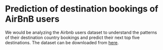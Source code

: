 # Prediction of destination bookings of AirBnB users
We would be analyzing the Airbnb users dataset to understand the patterns of their destination country bookings and predict their next top five destinations. The dataset can be downloaded from [here](https://www.kaggle.com/c/airbnb-recruiting-new-user-bookings/data).
